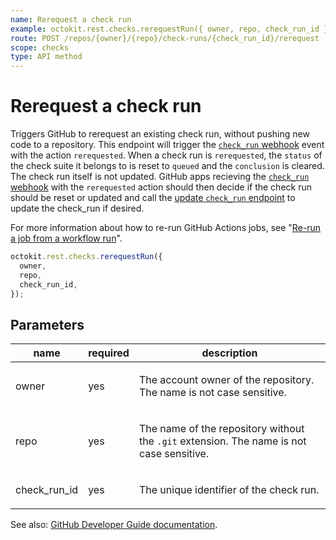 ```yaml
---
name: Rerequest a check run
example: octokit.rest.checks.rerequestRun({ owner, repo, check_run_id })
route: POST /repos/{owner}/{repo}/check-runs/{check_run_id}/rerequest
scope: checks
type: API method
---
```


# Rerequest a check run

Triggers GitHub to rerequest an existing check run, without pushing new code to a repository. This endpoint will trigger the [`check_run` webhook](https://docs.github.com/webhooks/event-payloads/#check_run) event with the action `rerequested`. When a check run is `rerequested`, the `status` of the check suite it belongs to is reset to `queued` and the `conclusion` is cleared. The check run itself is not updated. GitHub apps recieving the [`check_run` webhook](https://docs.github.com/webhooks/event-payloads/#check_run) with the `rerequested` action should then decide if the check run should be reset or updated and call the [update `check_run` endpoint](https://docs.github.com/rest/checks/runs#update-a-check-run) to update the check_run if desired.

For more information about how to re-run GitHub Actions jobs, see "[Re-run a job from a workflow run](https://docs.github.com/rest/actions/workflow-runs#re-run-a-job-from-a-workflow-run)".

```js
octokit.rest.checks.rerequestRun({
  owner,
  repo,
  check_run_id,
});
```

## Parameters

<table>
  <thead>
    <tr>
      <th>name</th>
      <th>required</th>
      <th>description</th>
    </tr>
  </thead>
  <tbody>
    <tr><td>owner</td><td>yes</td><td>

The account owner of the repository. The name is not case sensitive.

</td></tr>
<tr><td>repo</td><td>yes</td><td>

The name of the repository without the `.git` extension. The name is not case sensitive.

</td></tr>
<tr><td>check_run_id</td><td>yes</td><td>

The unique identifier of the check run.

</td></tr>
  </tbody>
</table>

See also: [GitHub Developer Guide documentation](https://docs.github.com/rest/checks/runs#rerequest-a-check-run).
